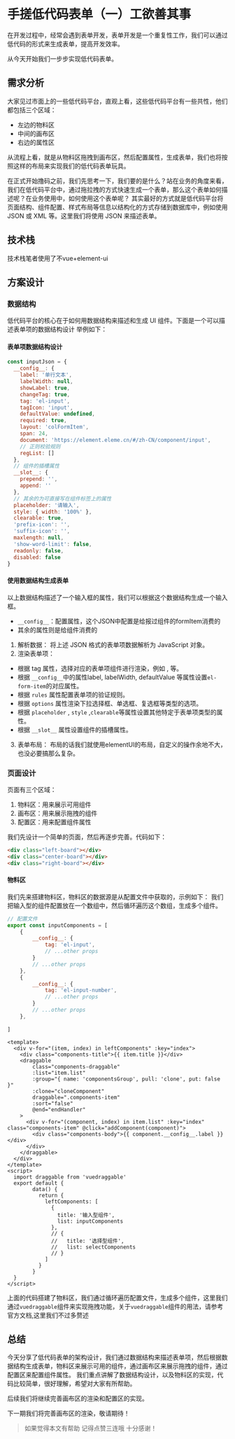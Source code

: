 # 手搓低代码表单（一）工欲善其事

在开发过程中，经常会遇到表单开发，表单开发是一个重复性工作，我们可以通过低代码的形式来生成表单，提高开发效率。

从今天开始我们一步步实现低代码表单。

## 需求分析
大家见过市面上的一些低代码平台，直观上看，这些低代码平台有一些共性，他们都包括三个区域：
+ 左边的物料区
+ 中间的画布区
+ 右边的属性区

从流程上看，就是从物料区拖拽到画布区，然后配置属性，生成表单，我们也将按照这样的布局来实现我们的低代码表单玩具。

在正式开始撸码之前，我们先思考一下，我们要的是什么？站在业务的角度来看，我们在低代码平台中，通过拖拉拽的方式快速生成一个表单，那么这个表单如何描述呢？在业务使用中，如何使用这个表单呢？
其实最好的方式就是低代码平台将页面结构、组件配置、样式布局等信息以结构化的方式存储到数据库中，例如使用 JSON 或 XML 等。这里我们将使用 JSON 来描述表单。

## 技术栈
技术栈笔者使用了不vue+element-ui

## 方案设计
### 数据结构
低代码平台的核心在于如何用数据结构来描述和生成 UI 组件。下面是一个可以描述表单项的数据结构设计
举例如下：
#### 表单项数据结构设计
```js
const inputJson = {
  __config__: {
    label: '单行文本',
    labelWidth: null,
    showLabel: true,
    changeTag: true,
    tag: 'el-input',
    tagIcon: 'input',
    defaultValue: undefined,
    required: true,
    layout: 'colFormItem',
    span: 24,
    document: 'https://element.eleme.cn/#/zh-CN/component/input',
    // 正则校验规则
    regList: []
  },
  // 组件的插槽属性
  __slot__: {
    prepend: '',
    append: ''
  },
  // 其余的为可直接写在组件标签上的属性
  placeholder: '请输入',
  style: { width: '100%' },
  clearable: true,
  'prefix-icon': '',
  'suffix-icon': '',
  maxlength: null,
  'show-word-limit': false,
  readonly: false,
  disabled: false
}
```
#### 使用数据结构生成表单
以上数据结构描述了一个输入框的属性，我们可以根据这个数据结构生成一个输入框。
- `__config__`：配置属性，这个JSON中配置是给报过组件的formItem消费的
- 其余的属性则是给组件消费的

1. 解析数据： 将上述 JSON 格式的表单项数据解析为 JavaScript 对象。
2. 渲染表单项：

+ 根据 tag 属性，选择对应的表单项组件进行渲染，例如 <el-input>, <el-select> 等。
+ 根据 `__config__`中的属性label, labelWidth, defaultValue 等属性设置`el-form-item`的对应属性。
+ 根据 `rules` 属性配置表单项的验证规则。
+ 根据 `options` 属性渲染下拉选择框、单选框、复选框等类型的选项。
+ 根据 `placeholder` , `style` ,`clearable`等属性设置其他特定于表单项类型的属性。
+ 根据 `__slot__` 属性设置组件的插槽属性。

3. 表单布局： 布局的话我们就使用elementUI的布局，自定义的操作余地不大，也没必要搞那么复杂。

### 页面设计
页面有三个区域：
1. 物料区：用来展示可用组件
2. 画布区：用来展示拖拽的组件
3. 配置区：用来配置组件属性

我们先设计一个简单的页面，然后再逐步完善。代码如下：
```html
<div class="left-board"></div>
<div class="center-board"></div>
<div class="right-board"></div>
```
#### 物料区
我们先来搭建物料区，物料区的数据源是从配置文件中获取的，示例如下：
我们把输入型的组件配置放在一个数组中，然后循环遍历这个数组，生成多个组件。
```js
// 配置文件
export const inputComponents = [
	{
		__config__: {
			tag: 'el-input',
			// ...other props
		}
		// ...other props
	},
	{
		__config__: {
			tag: 'el-input-number',
			// ...other props
		}
		// ...other props
	},
  
]
```
```vue
<template>
  <div v-for="(item, index) in leftComponents" :key="index">
    <div class="components-title">{{ item.title }}</div>
    <draggable
        class="components-draggable"
        :list="item.list"
        :group="{ name: 'componentsGroup', pull: 'clone', put: false }"
        :clone="cloneComponent"
        draggable=".components-item"
        :sort="false"
        @end="endHandler"
    >
      <div v-for="(component, index) in item.list" :key="index" class="components-item" @click="addComponent(component)">
        <div class="components-body">{{ component.__config__.label }}</div>
      </div>
    </draggable>
  </div>
</template>
<script>
  import draggable from 'vuedraggable'
  export default {
		data() {
          return {
            leftComponents: [
              {
                title: '输入型组件',
                list: inputComponents
              },
              // {
              //   title: '选择型组件',
              //   list: selectComponents
              // }
            ]
          }
		}
  }
</script>
```
上面的代码搭建了物料区，我们通过循环遍历配置文件，生成多个组件，这里我们通过`vuedraggable`组件来实现拖拽功能，关于`vuedraggable`组件的用法，请参考官方文档,这里我们不过多赘述

## 总结
今天分享了低代码表单的架构设计，我们通过数据结构来描述表单项，然后根据数据结构生成表单，物料区来展示可用的组件，通过画布区来展示拖拽的组件，通过配置区来配置组件属性。
我们重点讲解了数据结构设计，以及物料区的实现，代码比较简单，很好理解，希望对大家有所帮助。

后续我们将继续完善画布区的渲染和配置区的实现。

下一期我们将完善画布区的渲染，敬请期待！

> 如果觉得本文有帮助 记得点赞三连哦 十分感谢！



